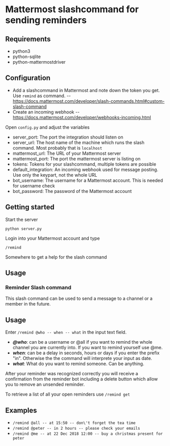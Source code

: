 # Mattermost slashcommand for sending reminders

## Requirements

- python3
- python-sqlite
- python-mattermostdriver

## Configuration

- Add a slashcommand in Mattermost and note down the token you get. Use ```remind``` as command.
-- https://docs.mattermost.com/developer/slash-commands.html#custom-slash-command
- Create an incoming webhook
-- https://docs.mattermost.com/developer/webhooks-incoming.html

Open ```config.py``` and adjust the variables
- server_port: The port the integration should listen on
- server_url: The host name of the machine which runs the slash command. Most probably that is ```localhost```
- mattermost_url: The URL of your Mattermost server
- mattermost_port: The port the mattermost server is listing on
- tokens: Tokens for your slashcommand, multiple tokens are possible
- default_integration: An incoming webhook used for message posting. Use only the keypart, not the whole URL
- bot_username: The username for a Mattermost account. This is needed for username check
- bot_password: The password of the Mattermost account
 
## Getting started

Start the server

    python server.py

Login into your Mattermost account and type

    /remind

Somewhere to get a help for the slash command

## Usage
### Reminder Slash command
This slash command can be used to send a message to a channel or a member in the future.

## Usage
Enter ```/remind @who -- when -- what``` in the input text field.  
- ***@who***: can be a username or @all if you want to remind the whole channel you are currently into. If you want to remind yourself use @me. 
- ***when***: can be a delay in seconds, hours or days if you enter the prefix "in". Otherwise the the command will interprete your input as date.
- ***what***: What do you want to remind someone. Can be anything.

After your reminder was recognized correctly you will receive a confirmation from the reminder bot including a delete button which allow you to remove an unsended reminder.

To retrieve a list of all your open reminders use ```/remind get``` 
## Examples
- ```/remind @all -- at 15:50 -- don\'t forget the tea time```
- ```/remind @peter -- in 2 hours -- please check your emails```
- ```/remind @me -- at 22 Dec 2018 12:00 -- buy a christmas present for peter```
